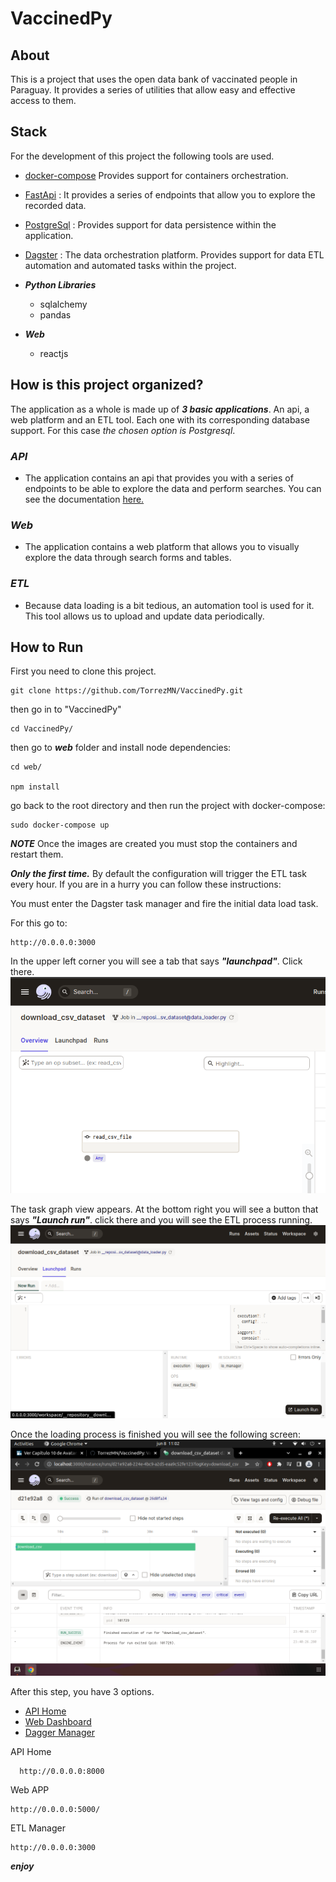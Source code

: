 # VaccinedPy

## About 
This is a project that uses the open data bank of vaccinated people in Paraguay. It provides a series of utilities that allow easy and effective access to them.


## Stack
For the development of this project the following tools are used.
- [docker-compose](https://docs.docker.com/compose/) Provides support for containers orchestration.
- [FastApi](https://fastapi.tiangolo.com/) : It provides a series of endpoints that allow you to explore the recorded data.
- [PostgreSql](https://www.postgresql.org/) : Provides support for data persistence within the application.
- [Dagster](https://dagster.io/) : The data orchestration platform. Provides support for data ETL automation and automated tasks within the project.
- ***Python Libraries***
	- sqlalchemy
	- pandas

- ***Web***
	- reactjs

## How is this project organized?
The application as a whole is made up of ***3 basic applications***. An api, a web platform and an ETL tool. 
Each one with its corresponding database support. For this case *the chosen option is Postgresql*.

### ***API***
- The application contains an api that provides you with a series of endpoints to be able to explore the data and perform searches. 
You can see the documentation [here.](https://github.com/TorrezMN/VaccinedPy/blob/main/docs/API_DOCS.md)
### ***Web*** 
- The application contains a web platform that allows you to visually explore the data through search forms and tables.

### ***ETL***
- Because data loading is a bit tedious, an automation tool is used for it. This tool allows us to upload and update data periodically.

## How to Run

  First you need to clone this project.

```
git clone https://github.com/TorrezMN/VaccinedPy.git
```

then go in to "VaccinedPy"

```
cd VaccinedPy/
```
then go to ***web*** folder and install node dependencies:

```
cd web/

npm install
```
go back to the root directory and then run the project with docker-compose:

```
sudo docker-compose up
```
***NOTE*** 
Once the images are created you must stop the containers and restart them.


***Only the first time.***
By default the configuration will trigger the ETL task every hour. 
If you are in a hurry you can follow these instructions:

You must enter the Dagster task manager and fire the initial data load task. 

For this go to:

```
http://0.0.0.0:3000
```
In the upper left corner you will see a tab that says ***"launchpad"***. Click there.
![dagster_home](https://github.com/TorrezMN/VaccinedPy/blob/main/docs/foto1.png)


The task graph view appears. At the bottom right you will see a button that says ***"Launch run"***. click there and you will see the ETL process running.
![dagster_home](https://github.com/TorrezMN/VaccinedPy/blob/main/docs/foto2.png)


Once the loading process is finished you will see the following screen:
![dagster_home](https://github.com/TorrezMN/VaccinedPy/blob/main/docs/foto3.png)


After this step, you have 3 options.

  - [API Home](http://0.0.0.0:8000)
  - [Web Dashboard](http://0.0.0.0:5000/)
  - [Dagger Manager](http://0.0.0.0:3000)


API Home
```
  http://0.0.0.0:8000
```
Web APP

```
http://0.0.0.0:5000/
```

ETL Manager


```
http://0.0.0.0:3000
```


***enjoy***
